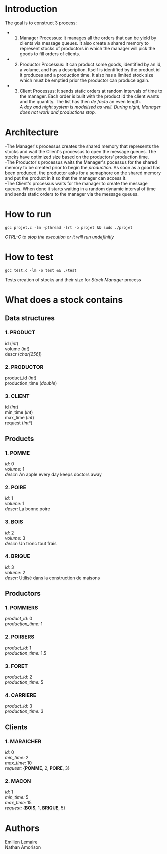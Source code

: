# Introduction
The goal is to construct 3 process:
- 1. Manager Processus: It manages all the orders that can be yield by clients via message queues. It also create a shared memory to represent stocks of productors in which the manager will pick the goods to fill orders of clients.
- 2. Productor Processus: It can product some goods, identified by an id, a volume, and has a description. Itself is identified by the product id it produces and a production time. It also has a limited stock size which must be emptied prior the productor can produce again.
- 3. Client Processus: It sends static orders at random intervals of time to the manager. Each order is built with the product id the client wants and the quantity. The list has then _de facto_ an even length.\
_A day and night system is modelised as well. During night, Manager does not work and productions stop._

# Architecture
-The Manager's processus creates the shared memory that represents the stocks and wait the Client's processus to open the message queues. The stocks have optimized size based on the productors' production time.\
-The Productor's processus waits the Manager's pocessus for the shared memory to be created prior to begin the _production_. As soon as a good has been produced, the productor asks for a semaphore on the shared memory and put the product in it so that the manager can access it.\
-The Client's processus waits for the manager to create the message queues. When done it starts waiting in a random dynamic interval of time and sends static orders to the manager via the message queues.

# How to run
```
gcc projet.c -lm -pthread -lrt -o projet && sudo ./projet
```
*CTRL-C to stop the execution or it will run undefinitly*

# How to test
```
gcc test.c -lm -o test && ./test
```
Tests creation of stocks and their size for *Stock Manager* process

# What does a stock contains
## Data structures
### 1. PRODUCT
id (*int*)  
volume (*int*)  
descr (*char\[256\]*)
### 2. PRODUCTOR
product_id (*int*)  
production_time (*double*)  
### 3. CLIENT
id (*int*)  
min_time (*int*)  
max_time (*int*)  
request (*int\**)  

## Products
### 1. POMME
*id:* 0  
*volume:* 1  
*descr:* An apple every day keeps doctors away  
### 2. POIRE
*id:* 1  
*volume:* 1  
*descr:* La bonne poire  
### 3. BOIS
*id:* 2  
*volume:* 3  
*descr:* Un tronc tout frais  
### 4. BRIQUE
*id:* 3  
*volume:* 2  
*descr:* Utilisé dans la construction de maisons  

## Productors
### 1. POMMIERS
*product_id:* 0  
*production_time:* 1  
### 2. POIRIERS
*product_id:* 1  
*production_time:* 1.5  
### 3. FORET
*product_id:* 2  
*production_time:* 5  
### 4. CARRIERE
*product_id:* 3  
*production_time:* 3  

## Clients
### 1. MARAICHER
*id:* 0  
*min_time:* 2  
*max_time:* 10  
*request:* {**POMME**, 2, **POIRE**, 3}  
### 2. MACON
*id:* 1  
*min_time:* 5  
*max_time:* 15  
*request:* {**BOIS**, 1, **BRIQUE**, 5}  


# Authors
Emilien Lemaire  
Nathan Amorison
